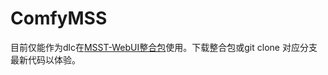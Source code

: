 # ComfyMSS

目前仅能作为dlc在[MSST-WebUI整合包](https://github.com/SUC-DriverOld/MSST-WebUI)使用。下载整合包或git clone 对应分支最新代码以体验。